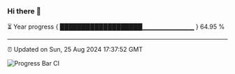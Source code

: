 ### Hi there 👋

⏳ Year progress { ███████████████████▁▁▁▁▁▁▁▁▁▁▁ } 64.95 %

---

⏰ Updated on Sun, 25 Aug 2024 17:37:52 GMT

![Progress Bar CI](https://github.com/IshwaranRudhara/GIT-ACTION/workflows/Progress%20Bar%20CI/badge.svg)
